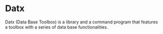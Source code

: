 # Datx

Datx (Data Base Toolbox) is a library and a command program that features a toolbox with a series of data base functionalities.
